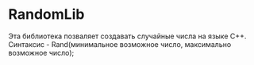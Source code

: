 # RandomLib
Эта библиотека позваляет  создавать случайные числа на языке C++. Синтаксис - Rand(минимальное возможное число, максимально возможное число);
